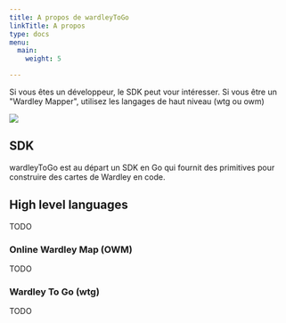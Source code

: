 ```yaml
---
title: A propos de wardleyToGo
linkTitle: A propos
type: docs
menu:
  main:
    weight: 5

---
```


Si vous êtes un développeur, le SDK peut vour intéresser.
Si vous être un "Wardley Mapper", utilisez les langages de haut niveau (wtg ou owm)

![](/wardleyToGo/illustration.svg)

## SDK 

wardleyToGo est au départ un SDK en Go qui fournit des primitives pour construire des cartes de Wardley en code.

## High level languages

TODO

### Online Wardley Map (OWM)

TODO

### Wardley To Go (wtg)

TODO
